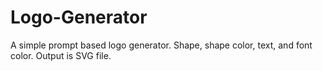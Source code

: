 # Logo-Generator
A simple prompt based logo generator. Shape, shape color, text, and font color. Output is SVG file. 
